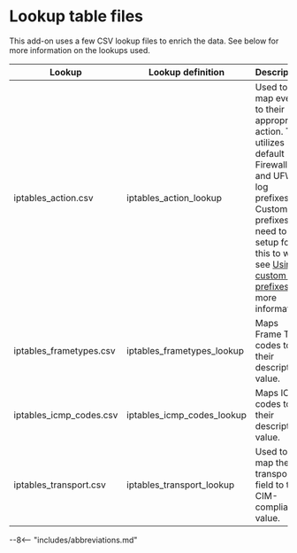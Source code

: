# Lookup table files

This add-on uses a few CSV lookup files to enrich the data. See below for more information on the lookups used.

Lookup | Lookup definition | Description
------ | ----------------- | -----------
iptables_action.csv | iptables_action_lookup | Used to map events to their appropriate action. This utilizes default Firewalld and UFW log prefixes. Custom log prefixes will need to be setup for this to work see [Using custom log prefixes](../../guides/guide-custom-log-prefix) for more information.
iptables_frametypes.csv | iptables_frametypes_lookup | Maps Frame Type codes to their descriptive value.
iptables_icmp_codes.csv | iptables_icmp_codes_lookup | Maps ICMP codes to their descriptive value.
iptables_transport.csv | iptables_transport_lookup | Used to map the transport field to the CIM-compliant value.

--8<-- "includes/abbreviations.md"